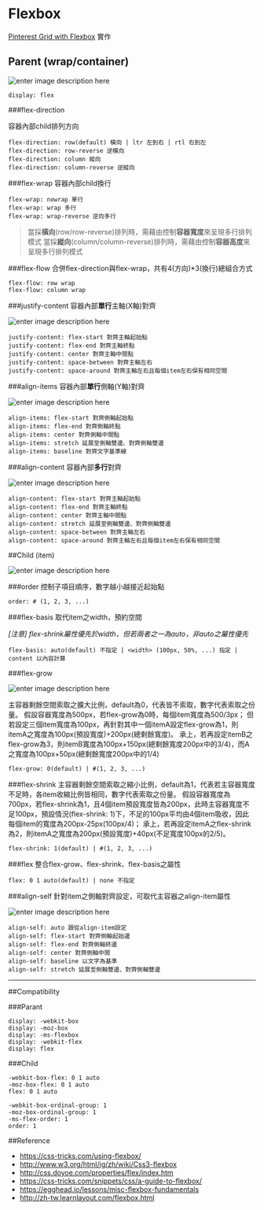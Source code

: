 # Flexbox

[Pinterest Grid with Flexbox](http://codepen.io/estherj-hsu/pen/bVXOMY) 實作

## Parent (wrap/container)

![enter image description here](https://cdn.css-tricks.com/wp-content/uploads/2014/05/flex-container.svg)

    display: flex

###flex-direction

容器內部child排列方向


    flex-direction: row(default) 橫向 | ltr 左到右 | rtl 右到左 
    flex-direction: row-reverse 逆橫向
    flex-direction: column 縱向
    flex-direction: column-reverse 逆縱向


###flex-wrap
容器內部child換行

    flex-wrap: nowrap 單行
    flex-wrap: wrap 多行
    flex-wrap: wrap-reverse 逆向多行

> 當採**橫向**(row/row-reverse)排列時，需藉由控制**容器寬度**來呈現多行排列模式
> 當採**縱向**(column/column-reverse)排列時，需藉由控制**容器高度**來呈現多行排列模式

###flex-flow
合併flex-direction與flex-wrap，共有4(方向)*3(換行)總組合方式

    flex-flow: row wrap
    flex-flow: column wrap

###justify-content
容器內部**單行**主軸(X軸)對齊

![enter image description here](https://cdn.css-tricks.com/wp-content/uploads/2013/04/justify-content.svg)

    justify-content: flex-start 對齊主軸起始點
    justify-content: flex-end 對齊主軸終點
    justify-content: center 對齊主軸中間點
    justify-content: space-between 對齊主軸左右
    justify-content: space-around 對齊主軸左右且每個item左右保有相同空間
 
###align-items
容器內部**單行**側軸(Y軸)對齊

![enter image description here](https://cdn.css-tricks.com/wp-content/uploads/2014/05/align-items.svg)

    align-items: flex-start 對齊側軸起始點
    align-items: flex-end 對齊側軸終點
    align-items: center 對齊側軸中間點
    align-items: stretch 延展至側軸雙邊、對齊側軸雙邊
    align-items: baseline 對齊文字基準線

###align-content
容器內部**多行**對齊

![enter image description here](https://cdn.css-tricks.com/wp-content/uploads/2013/04/align-content.svg)

    align-content: flex-start 對齊主軸起始點
    align-content: flex-end 對齊主軸終點
    align-content: center 對齊主軸中間點
    align-content: stretch 延展至側軸雙邊、對齊側軸雙邊
    align-content: space-between 對齊主軸左右
    align-content: space-around 對齊主軸左右且每個item左右保有相同空間

##Child (item)

![enter image description here](https://cdn.css-tricks.com/wp-content/uploads/2014/05/flex-items.svg)

###order
控制子項目順序，數字越小越接近起始點

    order: # (1, 2, 3, ...)

###flex-basis
取代item之width，預約空間

*[注意]  flex-shrink屬性優先於width，但若兩者之一為auto，非auto之屬性優先*

    flex-basis: auto(default) 不指定 | <width> (100px, 50%, ...) 指定 | content 以內容計算


###flex-grow

![enter image description here](https://cdn.css-tricks.com/wp-content/uploads/2014/05/flex-grow.svg)

主容器剩餘空間索取之擴大比例，default為0，代表皆不索取，數字代表索取之份量。
假設容器寬度為500px，若flex-grow為0時，每個item寬度為500/3px；
但若設定三個item寬度為100px，再針對其中一個itemA設定flex-grow為1，則itemA之寬度為100px(預設寬度)+200px(總剩餘寬度)。
承上，若再設定itemB之flex-grow為3，則itemB寬度為100px+150px(總剩餘寬度200px中的3/4)，而A之寬度為100px+50px(總剩餘寬度200px中的1/4)

    flex-grow: 0(default) | #(1, 2, 3, ...)
 
###flex-shrink
主容器剩餘空間索取之縮小比例，default為1，代表若主容器寬度不足時，各item收縮比例皆相同，數字代表索取之份量。
假設容器寬度為700px，若flex-shrink為1，且4個item預設寬度皆為200px，此時主容器寬度不足100px，預設情況(flex-shrink: 1)下，不足的100px平均由4個item吸收，因此每個item的寬度為200px-25px(100px/4)；
承上，若再設定itemA之flex-shrink為2，則itemA之寬度為200px(預設寬度)+40px(不足寬度100px的2/5)。

    flex-shrink: 1(default) | #(1, 2, 3, ...)

###flex
整合flex-grow、flex-shrink、flex-basis之屬性

    flex: 0 1 auto(default) | none 不指定

###align-self
針對item之側軸對齊設定，可取代主容器之align-item屬性

![enter image description here](https://cdn.css-tricks.com/wp-content/uploads/2014/05/align-items.svg)


    align-self: auto 跟從align-item設定
    align-self: flex-start 對齊側軸起始邊
    align-self: flex-end 對齊側軸終邊
    align-self: center 對齊側軸中間
    align-self: baseline 以文字為基準
    align-self: stretch 延展至側軸雙邊、對齊側軸雙邊


----------

##Compatibility

###Parant

    display: -webkit-box
    display: -moz-box
    display: -ms-flexbox
    display: -webkit-flex
    display: flex

###Child

    -webkit-box-flex: 0 1 auto
	-moz-box-flex: 0 1 auto
	flex: 0 1 auto

	-webkit-box-ordinal-group: 1
	-moz-box-ordinal-group: 1 
	-ms-flex-order: 1
	order: 1



##Reference
* https://css-tricks.com/using-flexbox/
* http://www.w3.org/html/ig/zh/wiki/Css3-flexbox
* http://css.doyoe.com/properties/flex/index.htm
* https://css-tricks.com/snippets/css/a-guide-to-flexbox/
* https://egghead.io/lessons/misc-flexbox-fundamentals
* http://zh-tw.learnlayout.com/flexbox.html